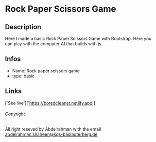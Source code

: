 # Rock Paper Scissors  Game

## Description 
Here I made a basic Rock Paper Scissors  Game with Bootstrap.
Here you can play with the computer AI that builds with js.

## Infos
- Name: Rock paper  scissors game
- type: basic

## Links

['See live']['https://boredcleaner.netlify.app']

###### Copyright 
All right reseved by Abdelrahman with the email 
abdelrahman.shaheen@kgs-badlauterberg.de
